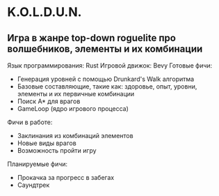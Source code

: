# K.O.L.D.U.N.
## Игра в жанре top-down roguelite про волшебников, элементы и их комбинации
Язык программирования: Rust
Игровой движок: Bevy
Готовые фичи:
- Генерация уровней с помощью Drunkard's Walk алгоритма
- Базовые составляющие, такие как: здоровье, опыт, уровни, элементы и их первичные комбинации
- Поиск A* для врагов
- GameLoop (ядро игрового процесса)

Фичи в работе:
- Заклинания из комбинаций элементов
- Новые виды врагов
- Возможность пройти игру
  
Планируемые фичи:
- Прокачка за прогресс в забегах
- Саундтрек
